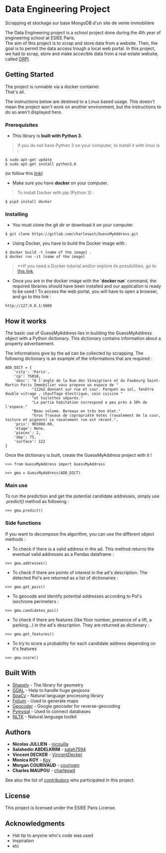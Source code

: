 # Data Engineering Project
Scrapping et stockage sur base MongoDB d'un site de vente immobilière

The Data Engineering project is a school project done during the 4th year of engineering school at ESIEE Paris.</br>
The aim of this project is to scrap and store data from a website. Then, the goal is to permit the data access trough a local web portal. In this project, we had to scrap, store and make accecible data from a real estate website, called [ORPI](https://www.orpi.com/?utm_source=bing&utm_medium=cpc&msclkid=26b36418dde91e469c873efcb7e2f34b&gclid=CMnUhJn93NoCFUbNGQodJqcEVA&gclsrc=ds "ORPI website").

## Getting Started

The project is runnable via a docker container.</br>
That's all.

The instructions below are destined to a Linux based usage. This doesn't mean the project won't work on another environment, but the instructions to do so aren't displayed here.

### Prerequisites

* This library is __built with Python 3__.

> If you do not have Python 3 on your computer, to install it with linux is :
```
$ sudo apt-get update
$ sudo apt-get install python3.6
```
(or follow this [link](http://docs.python-guide.org/en/latest/starting/install3/linux/ "Python 3 installation"))

* Make sure you have __docker__ on your computer.

> To install Docker with pip (Python 3) :
```
$ pip3 install docker
```

### Installing

* You must clone the git dir or download it on your computer.
```
$ git clone https://gitlab.com/charleswit/GuessMyAddress.git
```

* Using Docker, you have to build the Docker image with :
```
$ docker build -t [name of the image] .
$ docker run -it [name of the image]
```
> **If you need a Docker tutorial and/or explore its possibilities, go to [this link](https://docker-curriculum.com/ "Docker tutorial")

* Once you are in the docker image with the '**docker run**' command, the required libraries should have been installed and our application is ready to be used !
To access the web portal, you will have to open a browser, and go to this link :
```
http://127.0.0.1:5000
```

## How it works

The basic use of GuessMyAddress lies in building the GuessMyAddress object with a Python dictionary.
This dictionary contains information about a property advertisement.

The informations give by the ad can be collected by scrapping. The following dictionary is an example of the informations that are required :
```
ADD_DICT = {
    'city': 'Paris',
    'cp': 75010,
    'desc': "A l'angle de la Rue des Vinaigriers et du Faubourg Saint-Martin Paris Immobilier vous propose un espace de "
            "122m2 donnant sur rue et cour. Parquet au sol, fenêtre double vitrage , chauffage électrique, coin cuisine "
            "et toilettes séparés."
            "La partie habitation correspond a peu près à 50% de l'espace."
            "Beau volume. Bureaux en très bon état."
            "Gros Travaux de copropriété Votés (ravalement de la cour, toiture et pignons) Le ravalement rue est récent.",
    'prix': 965000.00,
    'etage': None,
    'pieces': 2,
    'dep': 75,
    'surface': 122
}
```

Once the dictionary is built, create the GuessMyAddress project with it !
```
>>> from GuessMyAddress import GuessMyAddress

>>> gma = GuessMyAddress(ADD_DICT)
```

### Main use

To run the prediction and get the potential candidate addresses, simply use *.predict()* method as following :
```
>>> gma.predict()
```

### Side functions

If you want to decompose the algorithm, you can use the different object methods :

* To check if there is a valid address in the ad. This method returns the eventual valid addresses as a Pandas dataframe :
```
>>> gma.addresses()
```

* To check if there are points of interest in the ad's description. The detected PoI's are returned as a list of dictionaries :
```
>>> gma.get_pois()
```

* To geocode and identify potential addresses according to PoI's isochrone perimeters :
```
>>> gma.candidates_poi()
```

* To check if there are features (like floor number, presence of a lift, a parking...) in the ad's description. They are returned as dictionary :
```
>>> gma.get_features()
```

* To try to score a probability for each candidate address depending on it's features
```
>>> gma.score()
```

## Built With

* [Shapely](http://toblerity.org/shapely/manual.html) - The library for geometry
* [GDAL](https://trac.osgeo.org/gdal/wiki/GdalOgrInPython) - Help to handle huge geojsons
* [SpaCy](https://spacy.io/) - Natural language processing library
* [Folium](https://github.com/python-visualization/folium) - Used to generate maps
* [Geocoder](https://geocoder.readthedocs.io/) - Google geocoder for reverse-geocoding
* [Pymysql](https://github.com/PyMySQL/PyMySQL) - Used to connect databases
* [NLTK](http://www.nltk.org/) - Natural language toolkit

## Authors

* **Nicolas JULLIEN** - [nicouilla](https://gitlab.com/nicouilla)
* **Salahedin ABDELKRIM** - [salah7594](https://gitlab.com/salah7594)
* **Vincent DECKER** - [VincentDecker](https://gitlab.com/VincentDecker)
* **Monica KOY** - [Koy](https://gitlab.com/Koy)
* **Morgan COURIVAUD** - [courivam](https://gitlab.com/courivam)
* **Charles MAUPOU** - [charleswit](https://gitlab.com/charleswit)

See also the list of [contributors](https://gitlab.com/charleswit/GuessMyAddress/contributors) who participated in this project.

## License

This project is licensed under the ESIEE Paris License.

## Acknowledgments

* Hat tip to anyone who's code was used
* Inspiration
* etc
